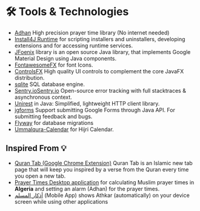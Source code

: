 # 🛠️ Tools & Technologies
- [Adhan](https://github.com/batoulapps/Adhan) High precision prayer time library (No internet needed)
- [Install4J Runtime](https://www.ej-technologies.com/resources/install4j/help/api/) for scripting installers and uninstallers, developing extensions and for accessing runtime services.
- [JFoenix](http://www.jfoenix.com/) library is an open source Java library, that implements Google Material Design using Java components.
- [FontawesomeFX](https://bitbucket.org/Jerady/fontawesomefx/src/master/) for font Icons.
- [ControlsFX](https://github.com/controlsfx/controlsfx) High quality UI controls to complement the core JavaFX distribution.
- [sqlite](https://www.sqlite.org/) SQL database engine.
- [Sentry.io](https://www.googleadservices.com/pagead/aclk?sa=L&ai=DChcSEwiI-diPw-71AhUU03cKHSyAByYYABAAGgJlZg&ae=2&ohost=www.google.com&cid=CAESWOD2CMhzW1zfbqIWBqlqUW5mRHWka7Y_JgIJLsN9d2QCA6RbmBJG-8tMbf-B_jFFv9_x7J_k-p_esQbcS7IbeauC657468XNraA_rzJdzC_TYxpDY3pPCiY&sig=AOD64_0TJcOwcmaxzM4BQBIYQ781JvoQTg&q&adurl&ved=2ahUKEwjvgc-Pw-71AhWk57sIHSzbAWAQ0Qx6BAgCEAE&dct=1)[Sentry.io](https://sentry.io/) Open-source error tracking with full stacktraces & asynchronous context.
- [Unirest](https://github.com/kong/unirest-java) in Java: Simplified, lightweight HTTP client library.
- [jgforms](https://github.com/stepio/jgforms) Support submitting Google Forms through Java API. For submitting feedback and bugs.
- [Flyway](https://github.com/flyway/flyway) for database migrations
- [Ummalqura-Calendar](https://github.com/msarhan/ummalqura-calendar) for Hijri Calendar.

## Inspired From 💡
-  [Quran Tab (Google Chrome Extension)](https://chrome.google.com/webstore/detail/quran-tab/afaihcdgkjebgabomemccdneglknjkdd) Quran Tab is an Islamic new tab page that will keep you inspired by a verse from the Quran every time you open a new tab.
-  [Prayer Times Desktop application](https://github.com/HouariZegai/PrayerTimes) for calculating Muslim prayer times in **Algeria** and setting an alarm (Adhan) for the prayer times.
-  [أذكار المسلم](https://play.google.com/store/apps/details?id=com.revanen.athkar) (Mobile App) shows Athkar (automatically) on your device screen while using other applications
